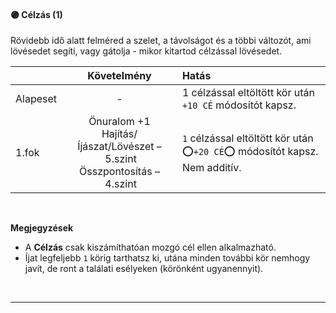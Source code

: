 #### 🟣 Célzás (1)

Rövidebb idő alatt felméred a szelet, a távolságot és a többi változót, ami lövésedet segíti, vagy gátolja - mikor kitartod célzással lövésedet.

| |  Követelmény | Hatás  |
| :----------- | :-----------: | :----------- |
| Alapeset| - | 1 célzással eltöltött kör után `+10 CÉ` módosítót kapsz. |
| 1.fok | Önuralom +1<br />Hajítás/Íjászat/Lövészet&nbsp;–&nbsp;5.szint<br />Összpontosítás&nbsp;–&nbsp;4.szint | `1` célzással eltöltött kör után ⭕`+20 CÉ`⭕ módosítót kapsz. Nem additív. |


<br />

**Megjegyzések**

- A **Célzás** csak kiszámíthatóan mozgó cél ellen alkalmazható.
- Íjat legfeljebb `1` körig tarthatsz ki, utána minden további kör nemhogy javít, de ront a találati esélyeken (körönként ugyanennyit).

<br />

---
